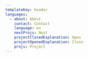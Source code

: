 ```yaml
---
templateKey: header
languages:
  - about: About
    contact: Contact
    language: en
    nextProjs: Next
    projectClosedExplanation: Open
    projectOpenedExplanation: Close
    projs: Project
---
```


